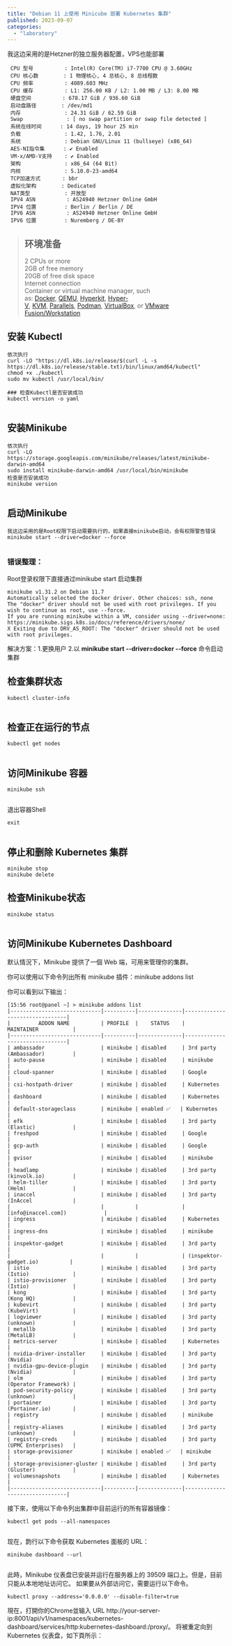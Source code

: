 ```yaml
---
title: "Debian 11 上使用 Minicube 部署 Kubernetes 集群"
published: 2023-09-07
categories: 
  - "laboratory"
---
```


我这边采用的是Hetzner的独立服务器配置，VPS也能部署

```
 CPU 型号          : Intel(R) Core(TM) i7-7700 CPU @ 3.60GHz
 CPU 核心数        : 1 物理核心, 4 总核心, 8 总线程数
 CPU 频率          : 4089.603 MHz
 CPU 缓存          : L1: 256.00 KB / L2: 1.00 MB / L3: 8.00 MB
 硬盘空间          : 678.17 GiB / 936.60 GiB
 启动盘路径        : /dev/md1
 内存              : 24.31 GiB / 62.59 GiB
 Swap              : [ no swap partition or swap file detected ]
 系统在线时间      : 14 days, 19 hour 25 min
 负载              : 1.42, 1.76, 2.01
 系统              : Debian GNU/Linux 11 (bullseye) (x86_64)
 AES-NI指令集      : ✔ Enabled
 VM-x/AMD-V支持    : ✔ Enabled
 架构              : x86_64 (64 Bit)
 内核              : 5.10.0-23-amd64
 TCP加速方式       : bbr
 虚拟化架构        : Dedicated
 NAT类型           : 开放型
 IPV4 ASN          : AS24940 Hetzner Online GmbH
 IPV4 位置         : Berlin / Berlin / DE
 IPV6 ASN          : AS24940 Hetzner Online GmbH
 IPV6 位置         : Nuremberg / DE-BY
```

> ## 环境准备
> 
> 2 CPUs or more  
> 2GB of free memory  
> 20GB of free disk space  
> Internet connection  
> Container or virtual machine manager, such as: [Docker](https://minikube.sigs.k8s.io/docs/drivers/docker/), [QEMU](https://minikube.sigs.k8s.io/docs/drivers/qemu/), [Hyperkit](https://minikube.sigs.k8s.io/docs/drivers/hyperkit/), [Hyper-V](https://minikube.sigs.k8s.io/docs/drivers/hyperv/), [KVM](https://minikube.sigs.k8s.io/docs/drivers/kvm2/), [Parallels](https://minikube.sigs.k8s.io/docs/drivers/parallels/), [Podman](https://minikube.sigs.k8s.io/docs/drivers/podman/), [VirtualBox](https://minikube.sigs.k8s.io/docs/drivers/virtualbox/), or [VMware Fusion/Workstation](https://minikube.sigs.k8s.io/docs/drivers/vmware/) 

## 安装 Kubectl

```
依次执行
curl -LO "https://dl.k8s.io/release/$(curl -L -s https://dl.k8s.io/release/stable.txt)/bin/linux/amd64/kubectl"
chmod +x ./kubectl
sudo mv kubectl /usr/local/bin/

### 检查Kubectl是否安装成功
kubectl version -o yaml
```

<picture>
    <source srcset="https://s3.catcat.blog/images/2023/09/image-39-1024x694.avif" type="image/avif">
    <source srcset="https://s3.catcat.blog/images/2023/09/image-39-1024x694.webp" type="image/webp">
    <img src="https://s3.catcat.blog/images/2023/09/image-39-1024x694.jpg" alt="" loading="lazy">
</picture>

## 安装Minikube

```
依次执行
curl -LO https://storage.googleapis.com/minikube/releases/latest/minikube-darwin-amd64
sudo install minikube-darwin-amd64 /usr/local/bin/minikube
检查是否安装成功
minikube version
```

<picture>
    <source srcset="https://s3.catcat.blog/images/2023/09/image-40-1024x180.avif" type="image/avif">
    <source srcset="https://s3.catcat.blog/images/2023/09/image-40-1024x180.webp" type="image/webp">
    <img src="https://s3.catcat.blog/images/2023/09/image-40-1024x180.jpg" alt="" loading="lazy">
</picture>

## 启动Minikube

```
我这边采用的是Root权限下启动需要执行的，如果直接minikube启动，会有权限警告错误
minikube start --driver=docker --force
```

<picture>
    <source srcset="https://s3.catcat.blog/images/2023/09/image-41-1024x406.avif" type="image/avif">
    <source srcset="https://s3.catcat.blog/images/2023/09/image-41-1024x406.webp" type="image/webp">
    <img src="https://s3.catcat.blog/images/2023/09/image-41-1024x406.jpg" alt="" loading="lazy">
</picture>

### 错误整理：

Root登录权限下直接通过minikube start 启动集群

```
minikube v1.31.2 on Debian 11.7
Automatically selected the docker driver. Other choices: ssh, none
The "docker" driver should not be used with root privileges. If you wish to continue as root, use --force.
If you are running minikube within a VM, consider using --driver=none:
https://minikube.sigs.k8s.io/docs/reference/drivers/none/
X Exiting due to DRV_AS_ROOT: The "docker" driver should not be used with root privileges. 
```

解决方案：1.更换用户 2.以 **minikube start --driver=docker --force** 命令启动集群

## 检查集群状态

```
kubectl cluster-info
```

<picture>
    <source srcset="https://s3.catcat.blog/images/2023/09/image-42-1024x105.avif" type="image/avif">
    <source srcset="https://s3.catcat.blog/images/2023/09/image-42-1024x105.webp" type="image/webp">
    <img src="https://s3.catcat.blog/images/2023/09/image-42-1024x105.jpg" alt="" loading="lazy">
</picture>

## 检查正在运行的节点

```
kubectl get nodes
```

<picture>
    <source srcset="https://s3.catcat.blog/images/2023/09/image-43-1024x116.avif" type="image/avif">
    <source srcset="https://s3.catcat.blog/images/2023/09/image-43-1024x116.webp" type="image/webp">
    <img src="https://s3.catcat.blog/images/2023/09/image-43-1024x116.jpg" alt="" loading="lazy">
</picture>

## 访问Minikube 容器

```
minikube ssh
```

<picture>
    <source srcset="https://s3.catcat.blog/images/2023/09/image-44-1024x107.avif" type="image/avif">
    <source srcset="https://s3.catcat.blog/images/2023/09/image-44-1024x107.webp" type="image/webp">
    <img src="https://s3.catcat.blog/images/2023/09/image-44-1024x107.jpg" alt="" loading="lazy">
</picture>

退出容器Shell

```
exit
```

<picture>
    <source srcset="https://s3.catcat.blog/images/2023/09/image-45-1024x110.avif" type="image/avif">
    <source srcset="https://s3.catcat.blog/images/2023/09/image-45-1024x110.webp" type="image/webp">
    <img src="https://s3.catcat.blog/images/2023/09/image-45-1024x110.jpg" alt="" loading="lazy">
</picture>

## 停止和删除 Kubernetes 集群

```
minikube stop
minikube delete
```

## 检查Minikube状态

```
minikube status
```

<picture>
    <source srcset="https://s3.catcat.blog/images/2023/09/image-46.avif" type="image/avif">
    <source srcset="https://s3.catcat.blog/images/2023/09/image-46.webp" type="image/webp">
    <img src="https://s3.catcat.blog/images/2023/09/image-46.jpg" alt="" loading="lazy">
</picture>

## 访问Minikube Kubernetes Dashboard

默认情況下，Minikube 提供了一個 Web 端，可用来管理你的集群。

你可以使用以下命令列出所有 minikube 插件：minikube addons list

你可以看到以下输出：

```
[15:56 root@panel ~] > minikube addons list
|-----------------------------|----------|--------------|--------------------------------|
|         ADDON NAME          | PROFILE  |    STATUS    |           MAINTAINER           |
|-----------------------------|----------|--------------|--------------------------------|
| ambassador                  | minikube | disabled     | 3rd party (Ambassador)         |
| auto-pause                  | minikube | disabled     | minikube                       |
| cloud-spanner               | minikube | disabled     | Google                         |
| csi-hostpath-driver         | minikube | disabled     | Kubernetes                     |
| dashboard                   | minikube | disabled     | Kubernetes                     |
| default-storageclass        | minikube | enabled ✅   | Kubernetes                     |
| efk                         | minikube | disabled     | 3rd party (Elastic)            |
| freshpod                    | minikube | disabled     | Google                         |
| gcp-auth                    | minikube | disabled     | Google                         |
| gvisor                      | minikube | disabled     | minikube                       |
| headlamp                    | minikube | disabled     | 3rd party (kinvolk.io)         |
| helm-tiller                 | minikube | disabled     | 3rd party (Helm)               |
| inaccel                     | minikube | disabled     | 3rd party (InAccel             |
|                             |          |              | [info@inaccel.com])            |
| ingress                     | minikube | disabled     | Kubernetes                     |
| ingress-dns                 | minikube | disabled     | minikube                       |
| inspektor-gadget            | minikube | disabled     | 3rd party                      |
|                             |          |              | (inspektor-gadget.io)          |
| istio                       | minikube | disabled     | 3rd party (Istio)              |
| istio-provisioner           | minikube | disabled     | 3rd party (Istio)              |
| kong                        | minikube | disabled     | 3rd party (Kong HQ)            |
| kubevirt                    | minikube | disabled     | 3rd party (KubeVirt)           |
| logviewer                   | minikube | disabled     | 3rd party (unknown)            |
| metallb                     | minikube | disabled     | 3rd party (MetalLB)            |
| metrics-server              | minikube | disabled     | Kubernetes                     |
| nvidia-driver-installer     | minikube | disabled     | 3rd party (Nvidia)             |
| nvidia-gpu-device-plugin    | minikube | disabled     | 3rd party (Nvidia)             |
| olm                         | minikube | disabled     | 3rd party (Operator Framework) |
| pod-security-policy         | minikube | disabled     | 3rd party (unknown)            |
| portainer                   | minikube | disabled     | 3rd party (Portainer.io)       |
| registry                    | minikube | disabled     | minikube                       |
| registry-aliases            | minikube | disabled     | 3rd party (unknown)            |
| registry-creds              | minikube | disabled     | 3rd party (UPMC Enterprises)   |
| storage-provisioner         | minikube | enabled ✅   | minikube                       |
| storage-provisioner-gluster | minikube | disabled     | 3rd party (Gluster)            |
| volumesnapshots             | minikube | disabled     | Kubernetes                     |
|-----------------------------|----------|--------------|--------------------------------|
```

接下來，使用以下命令列出集群中目前运行的所有容器镜像：

```
kubectl get pods --all-namespaces
```

<picture>
    <source srcset="https://s3.catcat.blog/images/2023/09/image-47-1024x235.avif" type="image/avif">
    <source srcset="https://s3.catcat.blog/images/2023/09/image-47-1024x235.webp" type="image/webp">
    <img src="https://s3.catcat.blog/images/2023/09/image-47-1024x235.jpg" alt="" loading="lazy">
</picture>

现在，韵行以下命令获取 Kubernetes 面板的 URL：

```
minikube dashboard --url
```

<picture>
    <source srcset="https://s3.catcat.blog/images/2023/09/image-48-1024x288.avif" type="image/avif">
    <source srcset="https://s3.catcat.blog/images/2023/09/image-48-1024x288.webp" type="image/webp">
    <img src="https://s3.catcat.blog/images/2023/09/image-48-1024x288.jpg" alt="" loading="lazy">
</picture>

此時，Minikube 仪表盘已安装并运行在服务器上的 39509 端口上。但是，目前只能从本地地址访问它。 如果要从外部访问它，需要运行以下命令。

```
kubectl proxy --address='0.0.0.0' --disable-filter=true
```

現在，打開你的Chrome並输入 URL http://your-server-ip:8001/api/v1/namespaces/kubernetes-dashboard/services/http:kubernetes-dashboard:/proxy/。 将被重定向到 Kubernetes 仪表盘，如下頁所示：

<picture>
    <source srcset="https://s3.catcat.blog/images/2023/09/image-49-1024x110.avif" type="image/avif">
    <source srcset="https://s3.catcat.blog/images/2023/09/image-49-1024x110.webp" type="image/webp">
    <img src="https://s3.catcat.blog/images/2023/09/image-49-1024x110.jpg" alt="" loading="lazy">
</picture>

<picture>
    <source srcset="https://s3.catcat.blog/images/2023/09/image-50-1024x575.avif" type="image/avif">
    <source srcset="https://s3.catcat.blog/images/2023/09/image-50-1024x575.webp" type="image/webp">
    <img src="https://s3.catcat.blog/images/2023/09/image-50-1024x575.jpg" alt="" loading="lazy">
</picture>

